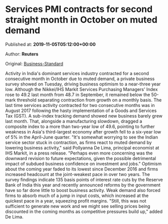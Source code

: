 
# Services PMI contracts for second straight month in October on muted demand

Published at: **2019-11-05T05:12:00+00:00**

Author: **Reuters**

Original: [Business-Standard](https://www.business-standard.com/article/economy-policy/services-pmi-contracts-for-second-straight-month-in-october-on-muted-demand-119110500296_1.html)

Activity in India's dominant services industry contracted for a second consecutive month in October due to muted demand, a private business survey showed on Tuesday, driving business optimism to a near-three year low.
Although the Nikkei/IHS Markit Services Purchasing Managers' Index rose to 49.2 last month from 48.7 in September, it remained below the 50-mark threshold separating contraction from growth on a monthly basis.
The last time services activity contracted for two consecutive months was in August 2017 following the hasty implementation of a Goods and Services Tax (GST).
A sub-index tracking demand showed new business barely grew last month.
That, alongside a manufacturing slowdown, dragged a composite index to a more than two-year low of 49.6, pointing to further weakness in Asia's third-largest economy after growth fell to a six-year low of 5% in the April-June quarter.
"It's somewhat worrying to see the Indian service sector stuck in contraction, as firms react to muted demand by lowering business activity," said Pollyanna De Lima, principal economist at IHS Markit, in a press release.
"Perhaps even more concerning was the downward revision to future expectations, given the possible detrimental impact of subdued business confidence on investment and jobs." Optimism about the coming year faded to its lowest since December 2016 and firms increased headcount at the joint-weakest pace in over two years.
The survey findings indicate 135 basis points of interest rate cuts by the Reserve Bank of India this year and recently announced reforms by the government have so far done little to boost business activity.
Weak demand also forced firms to absorb much of a jump in input costs, which increased at the quickest pace in a year, squeezing profit margins.
"Still, this was not sufficient to generate new work and we might see selling prices being discounted in the coming months as competitive pressures build up," added De Lima.
